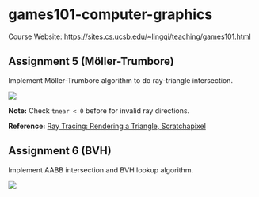 # games101-computer-graphics

Course Website: 
https://sites.cs.ucsb.edu/~lingqi/teaching/games101.html


## Assignment 5 (Möller-Trumbore)

Implement Möller-Trumbore algorithm to do ray-triangle intersection.

![](https://bloggg-1254259681.cos.na-siliconvalley.myqcloud.com/1v5i8.png)

**Note:** Check `tnear < 0` before for invalid ray directions.

**Reference:** [Ray Tracing: Rendering a Triangle, Scratchapixel](https://www.scratchapixel.com/lessons/3d-basic-rendering/ray-tracing-rendering-a-triangle/moller-trumbore-ray-triangle-intersection)

## Assignment 6 (BVH)

Implement AABB intersection and BVH lookup algorithm.

![](https://bloggg-1254259681.cos.na-siliconvalley.myqcloud.com/gyk5l.png)